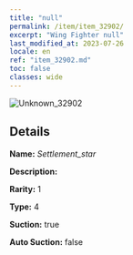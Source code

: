 ```yaml
---
title: "null"
permalink: /item/item_32902/
excerpt: "Wing Fighter null"
last_modified_at: 2023-07-26
locale: en
ref: "item_32902.md"
toc: false
classes: wide
---
```



 ![Unknown_32902](/images/item/Settlement_star_p.png)



## Details

 **Name:** *Settlement_star* 

 **Description:** 

 **Rarity:** 1 

 **Type:** 4 

 **Suction:** true 

 **Auto Suction:** false 


